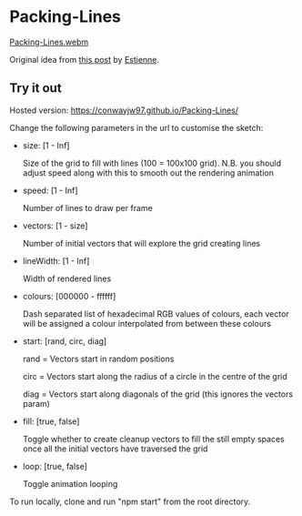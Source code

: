 # Packing-Lines

[Packing-Lines.webm](https://github.com/user-attachments/assets/eee5a334-db18-4ced-8821-9789de0c70d6)

Original idea from [this post](https://www.reddit.com/r/generative/comments/qs1vws/lines_packing_p5js/) by [Estienne](https://www.reddit.com/user/stntoulouse/).

## Try it out

Hosted version: https://conwayjw97.github.io/Packing-Lines/


Change the following parameters in the url to customise the sketch:
- size: [1 - Inf]

    Size of the grid to fill with lines (100 = 100x100 grid). N.B. you should adjust speed along with this to smooth out the rendering animation

- speed: [1 - Inf]

    Number of lines to draw per frame

- vectors: [1 - size]

    Number of initial vectors that will explore the grid creating lines

- lineWidth: [1 - Inf]

    Width of rendered lines

- colours: [000000 - ffffff] 
    
    Dash separated list of hexadecimal RGB values of colours, each vector will be assigned a colour interpolated from between these colours

- start: [rand, circ, diag]

    rand = Vectors start in random positions
    
    circ = Vectors start along the radius of a circle in the centre of the grid
    
    diag = Vectors start along diagonals of the grid (this ignores the vectors param)

- fill: [true, false]

    Toggle whether to create cleanup vectors to fill the still empty spaces once all the initial vectors have traversed the grid

- loop: [true, false]

    Toggle animation looping


To run locally, clone and run "npm start" from the root directory.
